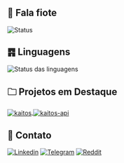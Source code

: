 ## 👋 Fala fiote
![Status](https://github-readme-stats.vercel.app/api?username=srleivas&show_icons=true&theme=dark)

## ䷴ Linguagens
![Status das linguagens](https://github-readme-stats.vercel.app/api/top-langs/?username=srleivas&layout=compact&theme=dark)

## 🗀 Projetos em Destaque
<a href="https://github.com/srleivas/kaitos">
  <img align="center" src="https://github-readme-stats.vercel.app/api/pin/?username=srleivas&repo=kaitos&show_icons=true&line_height=27&title_color=6aa6f8&text_color=8a919a&icon_color=6aa6f8&bg_color=22272e" alt="kaitos" />
</a>

<a href="https://github.com/srleivas/kaitos-api">
  <img align="center" src="https://github-readme-stats.vercel.app/api/pin/?username=srleivas&repo=kaitos-api&show_icons=true&line_height=27&title_color=6aa6f8&text_color=8a919a&icon_color=6aa6f8&bg_color=22272e" alt="kaitos-api" />
</a>

## 📱 Contato
[![Linkedin](https://img.shields.io/badge/LinkedIn-0077B5?style=for-the-badge&logo=linkedin&logoColor=white)](https://linkedin.com/in/vinicius-leivas-7b0348155/)
[![Telegram](https://img.shields.io/badge/Telegram-2CA5E0?style=for-the-badge&logo=telegram&logoColor=white)](https://t.me/LeivasVinicius)
[![Reddit](https://img.shields.io/badge/Reddit-FF4500?style=for-the-badge&logo=reddit&logoColor=white)](https://reddit.com/user/steveonthejobs)
